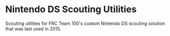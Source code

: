 # Nintendo DS Scouting Utilities
Scouting utilities for FRC Team 100's custom Nintendo DS scouting solution that was last used in 2015.
